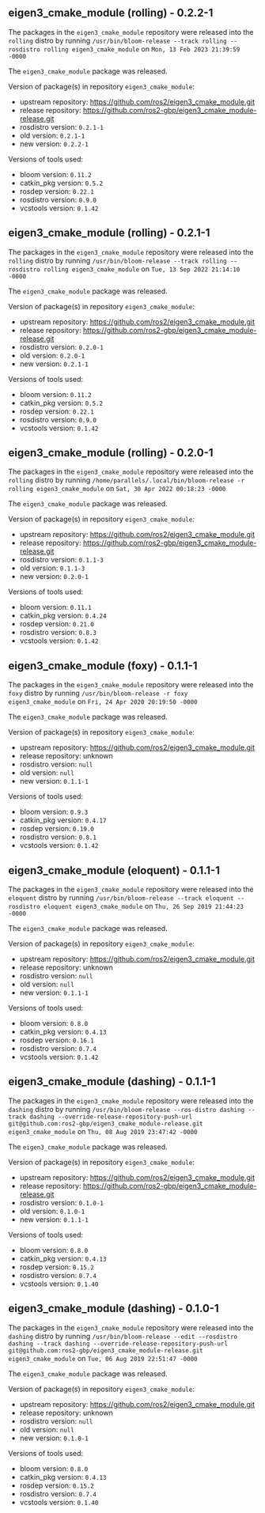 ## eigen3_cmake_module (rolling) - 0.2.2-1

The packages in the `eigen3_cmake_module` repository were released into the `rolling` distro by running `/usr/bin/bloom-release --track rolling --rosdistro rolling eigen3_cmake_module` on `Mon, 13 Feb 2023 21:39:59 -0000`

The `eigen3_cmake_module` package was released.

Version of package(s) in repository `eigen3_cmake_module`:

- upstream repository: https://github.com/ros2/eigen3_cmake_module.git
- release repository: https://github.com/ros2-gbp/eigen3_cmake_module-release.git
- rosdistro version: `0.2.1-1`
- old version: `0.2.1-1`
- new version: `0.2.2-1`

Versions of tools used:

- bloom version: `0.11.2`
- catkin_pkg version: `0.5.2`
- rosdep version: `0.22.1`
- rosdistro version: `0.9.0`
- vcstools version: `0.1.42`


## eigen3_cmake_module (rolling) - 0.2.1-1

The packages in the `eigen3_cmake_module` repository were released into the `rolling` distro by running `/usr/bin/bloom-release --track rolling --rosdistro rolling eigen3_cmake_module` on `Tue, 13 Sep 2022 21:14:10 -0000`

The `eigen3_cmake_module` package was released.

Version of package(s) in repository `eigen3_cmake_module`:

- upstream repository: https://github.com/ros2/eigen3_cmake_module.git
- release repository: https://github.com/ros2-gbp/eigen3_cmake_module-release.git
- rosdistro version: `0.2.0-1`
- old version: `0.2.0-1`
- new version: `0.2.1-1`

Versions of tools used:

- bloom version: `0.11.2`
- catkin_pkg version: `0.5.2`
- rosdep version: `0.22.1`
- rosdistro version: `0.9.0`
- vcstools version: `0.1.42`


## eigen3_cmake_module (rolling) - 0.2.0-1

The packages in the `eigen3_cmake_module` repository were released into the `rolling` distro by running `/home/parallels/.local/bin/bloom-release -r rolling eigen3_cmake_module` on `Sat, 30 Apr 2022 00:18:23 -0000`

The `eigen3_cmake_module` package was released.

Version of package(s) in repository `eigen3_cmake_module`:

- upstream repository: https://github.com/ros2/eigen3_cmake_module.git
- release repository: https://github.com/ros2-gbp/eigen3_cmake_module-release.git
- rosdistro version: `0.1.1-3`
- old version: `0.1.1-3`
- new version: `0.2.0-1`

Versions of tools used:

- bloom version: `0.11.1`
- catkin_pkg version: `0.4.24`
- rosdep version: `0.21.0`
- rosdistro version: `0.8.3`
- vcstools version: `0.1.42`


## eigen3_cmake_module (foxy) - 0.1.1-1

The packages in the `eigen3_cmake_module` repository were released into the `foxy` distro by running `/usr/bin/bloom-release -r foxy eigen3_cmake_module` on `Fri, 24 Apr 2020 20:19:50 -0000`

The `eigen3_cmake_module` package was released.

Version of package(s) in repository `eigen3_cmake_module`:

- upstream repository: https://github.com/ros2/eigen3_cmake_module.git
- release repository: unknown
- rosdistro version: `null`
- old version: `null`
- new version: `0.1.1-1`

Versions of tools used:

- bloom version: `0.9.3`
- catkin_pkg version: `0.4.17`
- rosdep version: `0.19.0`
- rosdistro version: `0.8.1`
- vcstools version: `0.1.42`


## eigen3_cmake_module (eloquent) - 0.1.1-1

The packages in the `eigen3_cmake_module` repository were released into the `eloquent` distro by running `/usr/bin/bloom-release --track eloquent --rosdistro eloquent eigen3_cmake_module` on `Thu, 26 Sep 2019 21:44:23 -0000`

The `eigen3_cmake_module` package was released.

Version of package(s) in repository `eigen3_cmake_module`:

- upstream repository: https://github.com/ros2/eigen3_cmake_module.git
- release repository: unknown
- rosdistro version: `null`
- old version: `null`
- new version: `0.1.1-1`

Versions of tools used:

- bloom version: `0.8.0`
- catkin_pkg version: `0.4.13`
- rosdep version: `0.16.1`
- rosdistro version: `0.7.4`
- vcstools version: `0.1.42`


## eigen3_cmake_module (dashing) - 0.1.1-1

The packages in the `eigen3_cmake_module` repository were released into the `dashing` distro by running `/usr/bin/bloom-release --ros-distro dashing --track dashing --override-release-repository-push-url git@github.com:ros2-gbp/eigen3_cmake_module-release.git eigen3_cmake_module` on `Thu, 08 Aug 2019 23:47:42 -0000`

The `eigen3_cmake_module` package was released.

Version of package(s) in repository `eigen3_cmake_module`:

- upstream repository: https://github.com/ros2/eigen3_cmake_module.git
- release repository: https://github.com/ros2-gbp/eigen3_cmake_module-release.git
- rosdistro version: `0.1.0-1`
- old version: `0.1.0-1`
- new version: `0.1.1-1`

Versions of tools used:

- bloom version: `0.8.0`
- catkin_pkg version: `0.4.13`
- rosdep version: `0.15.2`
- rosdistro version: `0.7.4`
- vcstools version: `0.1.40`


## eigen3_cmake_module (dashing) - 0.1.0-1

The packages in the `eigen3_cmake_module` repository were released into the `dashing` distro by running `/usr/bin/bloom-release --edit --rosdistro dashing --track dashing --override-release-repository-push-url git@github.com:ros2-gbp/eigen3_cmake_module-release.git eigen3_cmake_module` on `Tue, 06 Aug 2019 22:51:47 -0000`

The `eigen3_cmake_module` package was released.

Version of package(s) in repository `eigen3_cmake_module`:

- upstream repository: https://github.com/ros2/eigen3_cmake_module.git
- release repository: unknown
- rosdistro version: `null`
- old version: `null`
- new version: `0.1.0-1`

Versions of tools used:

- bloom version: `0.8.0`
- catkin_pkg version: `0.4.13`
- rosdep version: `0.15.2`
- rosdistro version: `0.7.4`
- vcstools version: `0.1.40`



